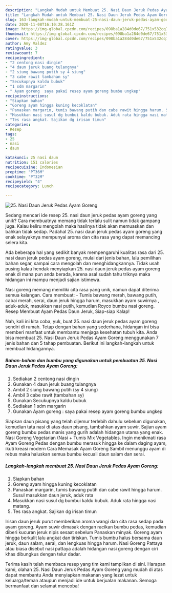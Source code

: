 ```yaml
---
description: "Langkah Mudah untuk Membuat 25. Nasi Daun Jeruk Pedas Ayam Goreng Anti Gagal"
title: "Langkah Mudah untuk Membuat 25. Nasi Daun Jeruk Pedas Ayam Goreng Anti Gagal"
slug: 163-langkah-mudah-untuk-membuat-25-nasi-daun-jeruk-pedas-ayam-goreng-anti-gagal
date: 2020-11-08T16:10:28.161Z
image: https://img-global.cpcdn.com/recipes/098ba1a284d0de67/751x532cq70/25-nasi-daun-jeruk-pedas-ayam-goreng-foto-resep-utama.jpg
thumbnail: https://img-global.cpcdn.com/recipes/098ba1a284d0de67/751x532cq70/25-nasi-daun-jeruk-pedas-ayam-goreng-foto-resep-utama.jpg
cover: https://img-global.cpcdn.com/recipes/098ba1a284d0de67/751x532cq70/25-nasi-daun-jeruk-pedas-ayam-goreng-foto-resep-utama.jpg
author: Amy Valdez
ratingvalue: 3
reviewcount: 7
recipeingredient:
- "2 centong nasi dingin"
- "4 daun jeruk buang tulangnya"
- "2 siung bawang putih sy 4 siung"
- "3 cabe rawit tambahan sy"
- "Secukupnya kaldu bubuk"
- "1 sdm margarin"
- " Ayam goreng  saya pakai resep ayam goreng bumbu ungkep"
recipeinstructions:
- "Siapkan bahan"
- "Goreng ayam hingga kuning kecoklatan"
- "Panaskan margarin, tumis bawang putih dan cabe rawit hingga harum. Susul masukkan daun jeruk, aduk rata"
- "Masukkan nasi susul dg bumbui kaldu bubuk. Aduk rata hingga nasi matang."
- "Tes rasa angkat. Sajikan dg irisan timun"
categories:
- Resep
tags:
- 25
- nasi
- daun

katakunci: 25 nasi daun 
nutrition: 151 calories
recipecuisine: Indonesian
preptime: "PT36M"
cooktime: "PT32M"
recipeyield: "4"
recipecategory: Lunch

---
```



![25. Nasi Daun Jeruk Pedas Ayam Goreng](https://img-global.cpcdn.com/recipes/098ba1a284d0de67/751x532cq70/25-nasi-daun-jeruk-pedas-ayam-goreng-foto-resep-utama.jpg)

Sedang mencari ide resep 25. nasi daun jeruk pedas ayam goreng yang unik? Cara membuatnya memang tidak terlalu sulit namun tidak gampang juga. Kalau keliru mengolah maka hasilnya tidak akan memuaskan dan bahkan tidak sedap. Padahal 25. nasi daun jeruk pedas ayam goreng yang enak selayaknya mempunyai aroma dan cita rasa yang dapat memancing selera kita.

Ada beberapa hal yang sedikit banyak mempengaruhi kualitas rasa dari 25. nasi daun jeruk pedas ayam goreng, mulai dari jenis bahan, lalu pemilihan bahan segar, sampai cara mengolah dan menghidangkannya. Tidak usah pusing kalau hendak menyiapkan 25. nasi daun jeruk pedas ayam goreng enak di mana pun anda berada, karena asal sudah tahu triknya maka hidangan ini mampu menjadi sajian istimewa.

Nasi goreng memang memiliki cita rasa yang unik, namun dapat diterima semua kalangan. Cara membuat: - Tumis bawang merah, bawang putih, cabai merah, serai, daun jeruk hingga harum, masukkan ayam suwirnya , aduk-aduk, masukkan nasi putih, kemudian Royco bumbu nasi goreng. Resep Membuat Ayam Pedas Daun Jeruk, Siap-siap Kalap!


Nah, kali ini kita coba, yuk, buat 25. nasi daun jeruk pedas ayam goreng sendiri di rumah. Tetap dengan bahan yang sederhana, hidangan ini bisa memberi manfaat untuk membantu menjaga kesehatan tubuh kita. Anda bisa membuat 25. Nasi Daun Jeruk Pedas Ayam Goreng menggunakan 7 jenis bahan dan 5 tahap pembuatan. Berikut ini langkah-langkah untuk membuat hidangannya.

<!--inarticleads1-->

##### Bahan-bahan dan bumbu yang digunakan untuk pembuatan 25. Nasi Daun Jeruk Pedas Ayam Goreng:

1. Sediakan 2 centong nasi dingin
1. Gunakan 4 daun jeruk buang tulangnya
1. Ambil 2 siung bawang putih (sy 4 siung)
1. Ambil 3 cabe rawit (tambahan sy)
1. Gunakan Secukupnya kaldu bubuk
1. Sediakan 1 sdm margarin
1. Gunakan  Ayam goreng : saya pakai resep ayam goreng bumbu ungkep


Siapkan daun pisang yang telah dijemur terlebih dahulu sebelum digunakan, kemudian tata nasi di atas daun pisang, tambahkan ayam suwir. Sajian ayam goreng bumbu pedas manis yang gurih adalah hidangan utama yang enak. Nasi Goreng Vegetarian (Nasi + Tumis Mix Vegetables. Ingin menikmati rasa Ayam Goreng Pedas dengan bumbu merasuk hingga ke dalam daging ayam, ikuti kreasi modern Cara Memasak Ayam Goreng Sambil menunggu ayam di rebus maka haluskan semua bumbu kecuali daun salam dan serai. 

<!--inarticleads2-->

##### Langkah-langkah membuat 25. Nasi Daun Jeruk Pedas Ayam Goreng:

1. Siapkan bahan
1. Goreng ayam hingga kuning kecoklatan
1. Panaskan margarin, tumis bawang putih dan cabe rawit hingga harum. Susul masukkan daun jeruk, aduk rata
1. Masukkan nasi susul dg bumbui kaldu bubuk. Aduk rata hingga nasi matang.
1. Tes rasa angkat. Sajikan dg irisan timun


Irisan daun jeruk purut memberikan aroma wangi dan cita rasa sedap pada ayam goreng. Ayam suwir dimasak dengan racikan bumbu pedas, kemudian diberi kucuran jeruk nipis sesaat sebelum Panaskan minyak. Goreng ayam hingga berkulit lalu angkat dan tiriskan. Tumis bumbu halus bersama daun jeruk, daun salam, serai, dan lengkuas hingga harum. Nasi Goreng Pattaya atau biasa disebut nasi pattaya adalah hidangan nasi goreng dengan ciri khas dibungkus dengan telur dadar. 

Terima kasih telah membaca resep yang tim kami tampilkan di sini. Harapan kami, olahan 25. Nasi Daun Jeruk Pedas Ayam Goreng yang mudah di atas dapat membantu Anda menyiapkan makanan yang lezat untuk keluarga/teman ataupun menjadi ide untuk berjualan makanan. Semoga bermanfaat dan selamat mencoba!
